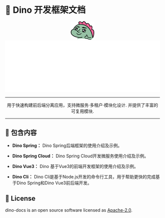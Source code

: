# 🦖 Dino 开发框架文档
<div align="center">
<a href="https://dinodev.cn"><img src="./.assert/logo.svg" width="76" height="60" alt="icon"/></a>

<div><img src="./.assert/intro.svg" width="600px" /></div>

<hr height="1" style="height: 1px; border-width: 0px 0 0 0 !important;"/>

用于快速构建前后端分离应用，支持微服务·多租户·模块化设计. 并提供了丰富的可复用模块.
</div>

---

## 🎯 包含内容

- **Dino Spring：** Dino Spring后端框架的使用介绍及示例。

- **Dino Spring Cloud：** Dino Spring Cloud开发微服务使用介绍及示例。

- **Dino Vue3：** Dino 基于Vue3的前端开发框架的使用介绍及示例。

- **Dino Cli：** Dino Cli是基于Node.js开发的命令行工具，用于帮助更快的完成基于Dino Spring和Dino Vue3前后端开发。

## 📄 License

dino-docs is an open source software licensed as [Apache-2.0](./LICENSE).
